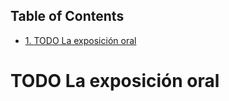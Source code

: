 <div id="table-of-contents">
<h2>Table of Contents</h2>
<div id="text-table-of-contents">
<ul>
<li><a href="#sec-1">1. <span class="todo TODO">TODO</span> La exposición oral</a></li>
</ul>
</div>
</div>

# TODO La exposición oral<a id="sec-1" name="sec-1"></a>
